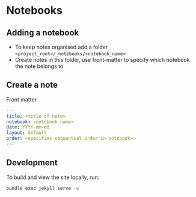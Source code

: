 # Notebooks

## Adding a notebook

- To keep notes organised add a folder
  `<project_root>/_notebooks/<notebook_name>`
- Create notes in this folder, use front-matter to specify
  which notebook the note belongs to

## Create a note

Front matter
```yaml
---
title: <title of note>
notebook: <notebook name>
date: YYYY-mm-dd
layout: default
order: <specifies sequential order in notebook>
---
```

## Development

To build and view the site locally, run:
```bash
bundle exec jekyll serve -w 
```